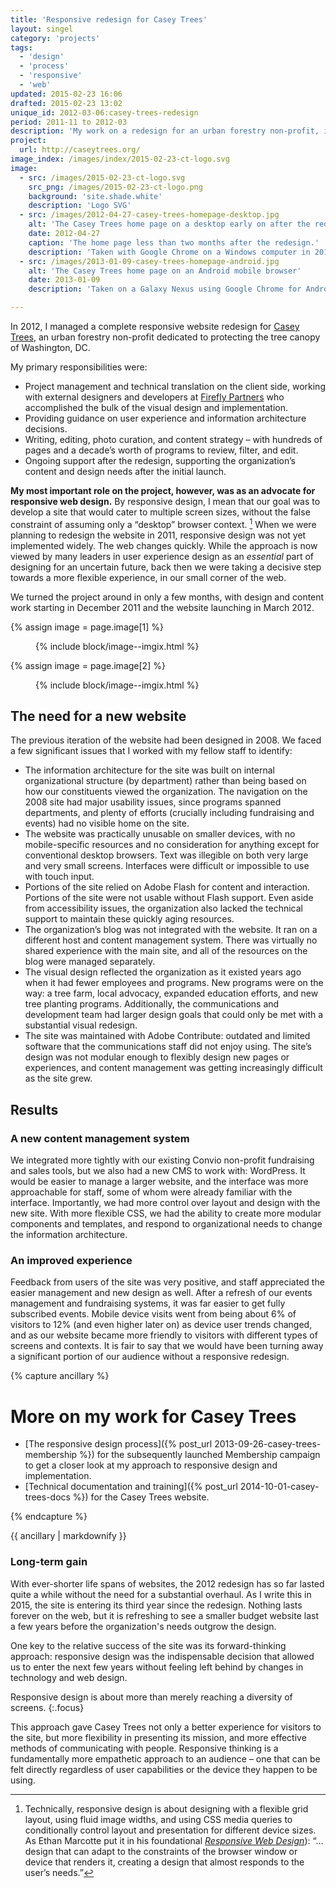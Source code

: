```yaml
---
title: 'Responsive redesign for Casey Trees'
layout: singel
category: 'projects'
tags:
  - 'design'
  - 'process'
  - 'responsive'
  - 'web'
updated: 2015-02-23 16:06
drafted: 2015-02-23 13:02
unique_id: 2012-03-06:casey-trees-redesign
period: 2011-11 to 2012-03
description: 'My work on a redesign for an urban forestry non-profit, in the early days of responsive web design.'
project:
  url: http://caseytrees.org/
image_index: /images/index/2015-02-23-ct-logo.svg
image:
  - src: /images/2015-02-23-ct-logo.svg
    src_png: /images/2015-02-23-ct-logo.png
    background: 'site.shade.white'
    description: 'Logo SVG'
  - src: /images/2012-04-27-casey-trees-homepage-desktop.jpg
    alt: 'The Casey Trees home page on a desktop early on after the redesign, with a series of slides and all navigation items visible, including events and the Tree Report Card.'
    date: 2012-04-27
    caption: 'The home page less than two months after the redesign.'
    description: 'Taken with Google Chrome on a Windows computer in 2012, shortly after the redesign.'
  - src: /images/2013-01-09-casey-trees-homepage-android.jpg
    alt: 'The Casey Trees home page on an Android mobile browser'
    date: 2013-01-09
    description: 'Taken on a Galaxy Nexus using Google Chrome for Android in 2013'

---
```


In 2012, I managed a complete responsive website redesign for [Casey Trees](http://caseytrees.org/), an urban forestry non-profit dedicated to protecting the tree canopy of Washington, DC.

My primary responsibilities were:

- Project management and technical translation on the client side, working with external designers and developers at [Firefly Partners](http://www.fireflypartners.com) who accomplished the bulk of the visual design and implementation.
- Providing guidance on user experience and information architecture decisions.
- Writing, editing, photo curation, and content strategy – with hundreds of pages and a decade’s worth of programs to review, filter, and edit.
- Ongoing support after the redesign, supporting the organization’s content and design needs after the initial launch.

**My most important role on the project, however, was as an advocate for responsive web design.** By responsive design, I mean that our goal was to develop a site that would cater to multiple screen sizes, without the false constraint of assuming only a “desktop” browser context. [^1] When we were planning to redesign the website in 2011, responsive design was not yet implemented widely. The web changes quickly. While the approach is now viewed by many leaders in user experience design as an *essential* part of designing for an uncertain future, back then we were taking a decisive step towards a more flexible experience, in our small corner of the web.

We turned the project around in only a few months, with design and content work starting in December 2011 and the website launching in March 2012.

<div class="grid--wide">
  {% assign image = page.image[1] %}
  <figure class="grid-figure--66 grid-figure screenshot">
    {% include block/image--imgix.html %}
  </figure>
  {% assign image = page.image[2] %}
  <figure class="grid-figure--33 grid-figure screenshot">
    {% include block/image--imgix.html %}
  </figure>
</div>

## The need for a new website

The previous iteration of the website had been designed in 2008. We faced a few significant issues that I worked with my fellow staff to identify:

- The information architecture for the site was built on internal organizational structure (by department) rather than being based on how our constituents viewed the organization. The navigation on the 2008 site had major usability issues, since programs spanned departments, and plenty of efforts (crucially including fundraising and events) had no visible home on the site.
- The website was practically unusable on smaller devices, with no mobile-specific resources and no consideration for anything except for conventional desktop browsers. Text was illegible on both very large and very small screens. Interfaces were difficult or impossible to use with touch input.
- Portions of the site relied on Adobe Flash for content and interaction. Portions of the site were not usable without Flash support. Even aside from accessibility issues, the organization also lacked the technical support to maintain these quickly aging resources.
- The organization’s blog was not integrated with the website. It ran on a different host and content management system. There was virtually no shared experience with the main site, and all of the resources on the blog were managed separately.
- The visual design reflected the organization as it existed years ago when it had fewer employees and programs. New programs were on the way: a tree farm, local advocacy, expanded education efforts, and new tree planting programs. Additionally, the communications and development team had larger design goals that could only be met with a substantial visual redesign.
- The site was maintained with Adobe Contribute: outdated and limited software that the communications staff did not enjoy using. The site’s design was not modular enough to flexibly design new pages or experiences, and content management was getting increasingly difficult as the site grew.

## Results

### A new content management system

We integrated more tightly with our existing Convio non-profit fundraising and sales tools, but we also had a new CMS to work with: WordPress. It would be easier to manage a larger website, and the interface was more approachable for staff, some of whom were already familiar with the interface. Importantly, we had more control over layout and design with the new site. With more flexible CSS, we had the ability to create more modular components and templates, and respond to organizational needs to change the information architecture.

### An improved experience

Feedback from users of the site was very positive, and staff appreciated the easier management and new design as well. After a refresh of our events management and fundraising systems, it was far easier to get fully subscribed events. Mobile device visits went from being about 6% of visitors to 12% (and even higher later on) as device user trends changed, and as our website became more friendly to visitors with different types of screens and contexts. It is fair to say that we would have been turning away a significant portion of our audience without a responsive redesign.

{% capture ancillary %}
# More on my work for Casey&nbsp;Trees

- [The responsive design process]({% post_url 2013-09-26-casey-trees-membership %}) for the subsequently launched Membership campaign to get a closer look at my approach to responsive design and implementation.
- [Technical documentation and training]({% post_url 2014-10-01-casey-trees-docs %}) for the Casey Trees website.

{% endcapture %}

<aside class="ancillary">
{{ ancillary | markdownify }}
</aside>

### Long-term gain

With ever-shorter life spans of websites, the 2012 redesign has so far lasted quite a while without the need for a substantial overhaul. As I write this in 2015, the site is entering its third year since the redesign. Nothing lasts forever on the web, but it is refreshing to see a smaller budget website last a few years before the organization's needs outgrow the design.

One key to the relative success of the site was its forward-thinking approach: responsive design was the indispensable decision that allowed us to enter the next few years without feeling left behind by changes in technology and web design.

Responsive design is about more than merely reaching a diversity of screens.
{:.focus}

This approach gave Casey Trees not only a better experience for visitors to the site, but more flexibility in presenting its mission, and more effective methods of communicating with people. Responsive thinking is a fundamentally more empathetic approach to an audience – one that can be felt directly regardless of user capabilities or the device they happen to be using.

[^1]: Technically, responsive design is about designing with a flexible grid layout, using fluid image widths, and using CSS media queries to conditionally control layout and presentation for different device sizes. As Ethan Marcotte put it in his foundational <i class="publication"><a href="http://www.abookapart.com/products/responsive-web-design">Responsive Web Design</a></i>): “… design that can adapt to the constraints of the browser window or device that renders it, creating a design that almost responds to the user’s needs.”
